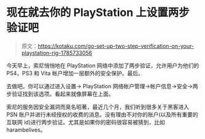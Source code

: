 # 现在就去你的 PlayStation 上设置两步验证吧

> 原文：<https://kotaku.com/go-set-up-two-step-verification-on-your-playstation-rig-1785733056>

今天早上，索尼悄悄地在 PlayStation 网络中添加了两步验证，允许用户为他们的 PS4，PS3 和 Vita 帐户增加一层额外的安全保护。最后。



去做吧。你可以通过进入设置-> PlayStation 网络帐户管理->帐户信息->安全->两步验证找到该选项。看起来就像屏幕在上面。

索尼的服务因安全漏洞而臭名昭著，最近几个月，我们听到很多关于黑客进入 PSN 账户并进行未经授权的收费的消息。没有理由不对你的账户(以及所有重要的互联网 id)进行两步验证。尤其是如果你的密码很容易被猜到，比如 harambelives。